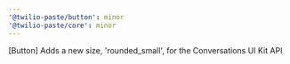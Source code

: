 ```yaml
---
'@twilio-paste/button': minor
'@twilio-paste/core': minor
---
```


[Button] Adds a new size, 'rounded_small', for the Conversations UI Kit API
